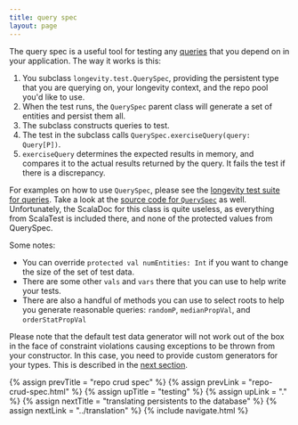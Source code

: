 ```yaml
---
title: query spec
layout: page
---
```


The query spec is a useful tool for testing any
[queries](../repo/query.html) that you depend on in your
application. The way it works is this:

1. You subclass `longevity.test.QuerySpec`, providing the persistent type
   that you are querying on, your longevity context, and the repo pool
   you'd like to use.
2. When the test runs, the `QuerySpec` parent class will generate a
   set of entities and persist them all.
3. The subclass constructs queries to test.
4. The test in the subclass calls `QuerySpec.exerciseQuery(query:
   Query[P])`.
5. `exerciseQuery` determines the expected results in memory, and
   compares it to the actual results returned by the query. It fails
   the test if there is a discrepancy.

For examples on how to use `QuerySpec`, please see the [longevity test
suite for
queries](https://github.com/longevityframework/longevity/tree/master/src/test/scala/longevity/integration/queries).
Take a look at the [source
code for `QuerySpec`](https://github.com/longevityframework/longevity/blob/master/src/main/scala/longevity/test/QuerySpec.scala)
as well. Unfortunately, the ScalaDoc for this class is quite useless,
as everything from ScalaTest is included there, and none of the
protected values from QuerySpec.

Some notes:

- You can override `protected val numEntities: Int` if you want to change
  the size of the set of test data.
- There are some other `vals` and `vars` there that you can use to
  help write your tests.
- There are also a handful of methods you can use to select roots to
  help you generate reasonable queries: `randomP`, `medianPropVal`,
  and `orderStatPropVal`

Please note that the default test data generator will not work out of
the box in the face of constraint violations causing exceptions to be
thrown from your constructor. In this case, you need to provide custom
generators for your types. This is described in the [next
section](constraints.html).

{% assign prevTitle = "repo crud spec" %}
{% assign prevLink = "repo-crud-spec.html" %}
{% assign upTitle = "testing" %}
{% assign upLink = "." %}
{% assign nextTitle = "translating persistents to the database" %}
{% assign nextLink = "../translation" %}
{% include navigate.html %}
